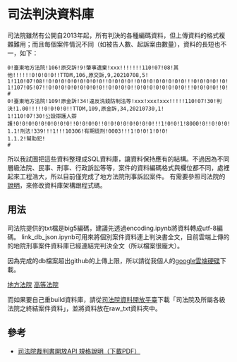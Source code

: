 # 司法判決資料庫

司法院雖然有公開自2013年起，所有判決的各種編碼資料，但上傳資料的格式複雜難用；而且每個案件情況不同（如被告人數、起訴案由數量），資料的長短也不一，如下：

```
0!臺東地方法院!106!原交訴!9!肇事遺棄!xxx!!!!!!!110!07!08!其他!!!!!!0!0!0!0!!TTDM,106,原交訴,9,20210708,5!
1!110!07!08!!0!0!0!0!0!0!0!0!0!!0!0!0!0!!0!0!0!0!0!0!0!0!!!0!0!0!0!!0!!0!0!0!0!0!0!0!0!0!0!0!0!0!0!0!0!!!!!!!!!!!!!!0!0!!!!
1!107!05!07!!0!0!0!0!0!0!0!0!0!!0!0!0!0!!0!0!0!0!0!0!0!0!!!0!0!0!0!!0!!0!0!0!0!0!0!0!0!0!0!0!0!0!0!0!0!!!!!!!!!!!!!!0!0!!!!
#
0!臺東地方法院!109!原金訴!34!違反洗錢防制法等!xxx!xxx!xxx!!!!!110!07!30!判決!1.00!!!!!0!0!0!0!!TTDM,109,原金訴,34,20210730,1!
1!110!07!30!公設辯護人辯護!0!0!0!0!0!0!0!0!0!!0!0!0!0!!0!0!0!0!0!0!0!0!!!1!0!0!1!8000!0!!0!0!0!0!0!0!0!0!0!0!0!0!0!0!0!0!!!!!!!!!!!!!!0!0!!!!
1.1!刑法!339!!!1!!!10306!有期徒刑!0003!!!1!0!0!1!0!0!
1.1.2!幫助犯!
#
```

所以我試圖把這些資料整理成SQL資料庫，讓資料保持應有的結構。不過因為不同層級法院、民事、刑事、行政訴訟等等，案件的資料編碼格式與欄位都不同，處裡起來工程浩大，所以目前僅完成了地方法院刑事訴訟案件。
有需要參照司法院的[說明](https://opendata.judicial.gov.tw/dataset/detail?datasetId=29886)，來修改資料庫架構跟程式碼。




## 用法

司法院提供的txt檔是big5編碼，建議先透過encoding.ipynb將資料轉成utf-8編碼。
link_db_json.ipynb可用來將個別案件資料連上判決書全文，目前雲端上傳的的地院刑事案件資料庫已經連結完判決全文（所以檔案很龐大）。

因為完成的db檔案超出github的上傳上限，所以請從我個人的[google雲端硬碟](https://drive.google.com/file/d/1wcARfqmAPXYOcuY7RqqO8l67VHGzw98b/view?usp=sharing)下載。


[地方法院](https://drive.google.com/file/d/1wcARfqmAPXYOcuY7RqqO8l67VHGzw98b/view?usp=sharing)
[高等法院](https://drive.google.com/file/d/12i_6473geYn_dCMXcOVZWg_Kqtz3PGMD/view?usp=sharing)


而如果要自己重build資料庫，請從[司法院資料開放平臺](https://opendata.judicial.gov.tw/)下載「司法院及所屬各級法院之終結案件資料」，並將資料放在raw_txt資料夾中。


## 參考

- [司法院裁判書開放API 規格說明（下載PDF）](https://www.google.com/url?sa=i&url=https%3A%2F%2Fopendata.judicial.gov.tw%2Fapi%2FNewses%2F37%2Ffile&psig=AOvVaw28ogVlgknhCODOmrHucYf0&ust=1720084777638000&source=images&cd=vfe&opi=89978449&ved=0CAcQr5oMahcKEwjgzLKixYqHAxUAAAAAHQAAAAAQBA)